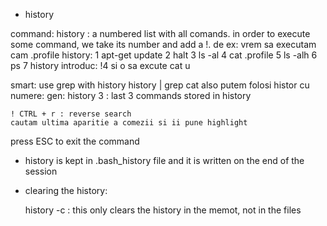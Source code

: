 * history

command: history : a numbered list with all comands. in order to execute some command, we take its number and add a !. de ex:
vrem sa executam cam .profile
history:
    1  apt-get update
    2  halt
    3  ls -al
    4  cat .profile
    5  ls -alh
    6  ps
    7  history
introduc: !4 si o sa excute cat u

smart: use grep with history
    history | grep cat
    also putem folosi histor cu numere:
    gen:
    history 3 : last 3 commands stored in history

    ! CTRL + r : reverse search
    cautam ultima aparitie a comezii si ii pune highlight

press ESC to exit the command

- history is kept in .bash_history file and it is written on the end of the session

-  clearing the history:

    history -c : this only clears the history in the memot, not in the files